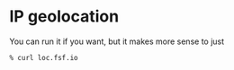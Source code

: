 IP geolocation
===

You can run it if you want, but it makes more sense to just

```
% curl loc.fsf.io
```

